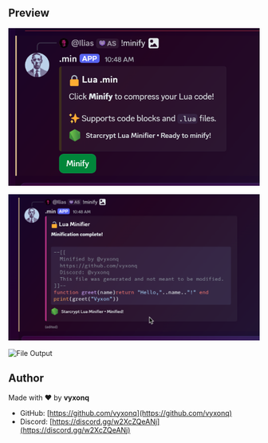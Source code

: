 ## Preview

![Bot Preview](./assets/bot_preview.png)

![Bot Output](./assets/bot_output.png)

![File Output](./assets/image.png)

## Author

Made with ❤️ by **vyxonq**

* GitHub: [https://github.com/vyxonq](https://github.com/vyxonq)
* Discord: [https://discord.gg/w2XcZQeANj](https://discord.gg/w2XcZQeANj)
